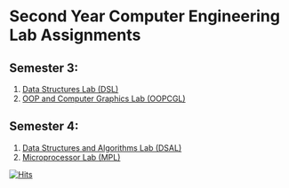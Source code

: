 # Second Year Computer Engineering Lab Assignments

## Semester 3:

1. [Data Structures Lab (DSL)](https://github.com/shxntanu/SE-Lab-Assignments/tree/DSL)
2. [OOP and Computer Graphics Lab (OOPCGL)](https://github.com/shxntanu/SE-Lab-Assignments/tree/OOPCGL)

## Semester 4:

1. [Data Structures and Algorithms Lab (DSAL)](https://github.com/shxntanu/SE-Lab-Assignments/tree/DSAL)
2. [Microprocessor Lab (MPL)](https://github.com/shxntanu/SE-Lab-Assignments/tree/MPL)

[![Hits](https://hits.seeyoufarm.com/api/count/incr/badge.svg?url=https%3A%2F%2Fgithub.com%2Fshxntanu%2FSE-Lab-Assignments&count_bg=%2379C83D&title_bg=%23403838&icon=&icon_color=%23E7E7E7&title=hits&edge_flat=false)](https://hits.seeyoufarm.com)
